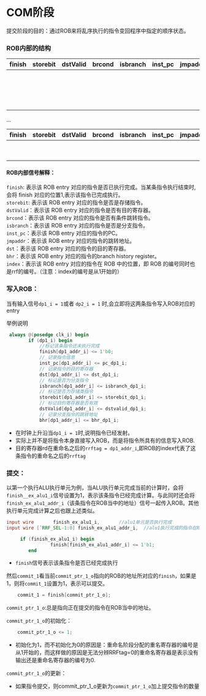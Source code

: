 # COM阶段
提交阶段的目的：通过ROB来将乱序执行的指令变回程序中指定的顺序状态。


### ROB内部的结构

|finish|storebit|dstValid|brcond|isbranch|inst_pc|jmpaddr|dst|bhr|index|
|:---:|:---:|:---:|:---:|:---:|:---:|:---:|:---:|:---:|:---:|
| | | | | | | | | | 1 | 
| | | | | | | | | | 2 |
| | | | | | | | | | 3 |
| | | | | | | | | | 4 |

...    

|finish|storebit|dstValid|brcond|isbranch|inst_pc|jmpaddr|dst|bhr|index|
|:---:|:---:|:---:|:---:|:---:|:---:|:---:|:---:|:---:|:---:|
| | | | | | | | | | 62 |
| | | | | | | | | | 63 |

#### ROB内部信号解释：  
`finish`:  表示该 ROB entry 对应的指令是否已执行完成。当某条指令执行结束时,会将 finish 对应的位置1,表示该指令已完成执行。  
`storebit`: 表示该 ROB entry 对应的指令是否是存储指令。  
`dstValid`：表示该 ROB entry 对应的指令是否有目的寄存器。  
`brcond`：表示该 ROB entry 对应的指令是否有条件跳转指令。  
`isbranch`：表示该 ROB entry 对应的指令是否是分支指令。  
`inst_pc`：表示该 ROB entry 对应的指令的PC。  
`jmpaddr`：表示该 ROB entry 对应的指令的跳转地址。  
`dst`：表示该 ROB entry 对应的指令的目的寄存器。  
`bhr`：表示该 ROB entry 对应的指令的branch history register。  
`index`：表示该 ROB entry 对应的指令在 ROB 中的位置，即 ROB 的编号同时也是rrf的编号。（注意：index的编号是从1开始的）

### 写入ROB：

当有输入信号`dp1_i = 1`或者 `dp2_i = 1` 时,会立即将这两条指令写入ROB对应的entry

举例说明
```verilog
 always @(posedge clk_i) begin
        if (dp1_i) begin
            //标记该条指令还未执行完成
            finish[dp1_addr_i] <= 1'b0;
            // 记录指令信息
            inst_pc[dp1_addr_i] <= pc_dp1_i;
            // 记录指令的目的寄存器
            dst[dp1_addr_i] <= dst_dp1_i;
            // 标记是否为分支指令
            isbranch[dp1_addr_i] <= isbranch_dp1_i;
            // 标记是否为存储类指令
            storebit[dp1_addr_i] <= storebit_dp1_i;
            // 标记目的寄存器是否有效
            dstValid[dp1_addr_i] <= dstvalid_dp1_i;
            // 记录分支指令的跳转地址
            bhr[dp1_addr_i] <= bhr_dp1_i;
```
- 在时钟上升沿当`dp1_i = 1`时,说明指令已经发射。
- 实际上并不是将指令本身直接写入ROB，而是将指令所具有的信息写入ROB.
- 目的寄存器rd在重命名之后的`rrftag = dp1_addr_i`,即ROB的index代表了这条指令的重命名之后的`rrftag`


### 提交：
以第一个执行ALU执行单元为例，当ALU执行单元完成当前的计算时，会将`finish__ex_alu1_i`信号设置为1，表示该条指令已经完成计算。与此同时还会将`finish_ex_alu1_addr_i`（该条指令在ROB当中的地址）信号一起传入ROB。其他执行单元完成计算之后也跟上述类似。
```verilog
input wire       finish_ex_alu1_i,       //alu1单元是否执行完成
input wire [`RRF_SEL-1:0] finish_ex_alu1_addr_i,  //alu1执行完成的指令在ROB的地址
```

```verilog
     if (finish_ex_alu1_i) begin
                finish[finish_ex_alu1_addr_i] <= 1'b1;
        end
```
- `finish`信号表示该条指令是否已经完成执行  
  
然后`commit_1`看当前`commit_ptr_1_o`指向的ROB的地址所对应的`finish`，如果是1，则将`commit_1`设置为1，表示可以提交。
```verilog
    commit_1 = finish[commit_ptr_1_o];
```

`commit_ptr_1_o`:总是指向正在提交的指令在ROB当中的地址。  

  
`commit_ptr_1_o`的初始化：
```verilog
    commit_ptr_1_o <= 1;
```
- 初始化为1，而不初始化为0的原因是：重命名阶段分配的重名寄存器的编号是从1开始的，而这样做的原因是无法分辨RRFtag=0的重命名寄存器是表示没有输出还是重命名寄存器的编号为0.

`commit_ptr_1_o`的更新：

- 如果指令提交，则commit_ptr_1_o更新为`commit_ptr_1_o`加上提交指令的数量
  


